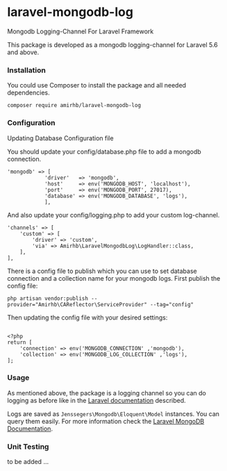 # laravel-mongodb-log
Mongodb Logging-Channel For Laravel Framework

This package is developed as a mongodb logging-channel for Laravel 5.6 and above.

### Installation

You could use Composer to install the package and all needed dependencies.

```
composer require amirhb/laravel-mongodb-log
```

### Configuration
Updating Database Configuration file

You should update your config/database.php file to add a mongodb connection.

```
'mongodb' => [
            'driver'   => 'mongodb',
            'host'     => env('MONGODB_HOST', 'localhost'),
            'port'     => env('MONGODB_PORT', 27017),
            'database' => env('MONGODB_DATABASE', 'logs'),
            ],
``` 

And also update your config/logging.php to add your custom log-channel.

```
'channels' => [
    'custom' => [
        'driver' => 'custom',
        'via' => Amirhb\LaravelMongodbLog\LogHandler::class,
    ],
],
```

There is a config file to publish which you can use to set database connection and a collection name for your mongodb logs.
First publish the config file:

```
php artisan vendor:publish --provider="Amirhb\CAReflector\ServiceProvider" --tag="config"
```

Then updating the config file with your desired settings:

```

<?php
return [
    'connection' => env('MONGODB_CONNECTION' ,'mongodb'),
    'collection' => env('MONGODB_LOG_COLLECTION' ,'logs'),
];
```

### Usage
As mentioned above, the package is a logging channel so you can do logging as before like in the [Laravel documentation](https://laravel.com/docs/logging) described.

Logs are saved as ```Jenssegers\Mongodb\Eloquent\Model``` instances. You can query them easily. For more information check the [Laravel MongoDB Documentation](https://github.com/jenssegers/laravel-mongodb).

### Unit Testing
to be added ...
 
